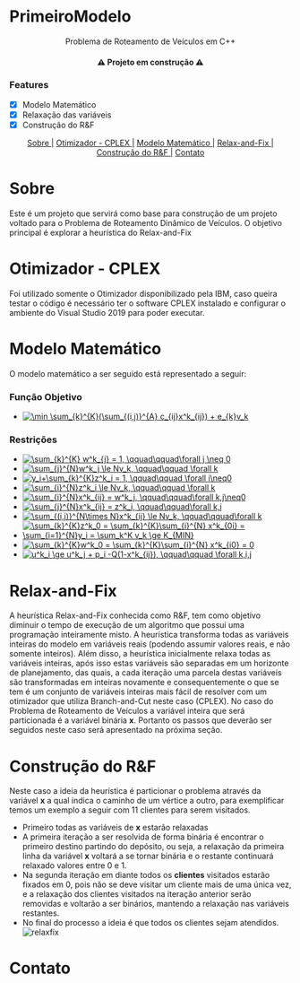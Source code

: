 # PrimeiroModelo
<p align="center">Problema de Roteamento de Veículos em C++</p>
<h4 align="center">
  ⚠️ Projeto em construção ⚠️
</h4>

### Features
- [x] Modelo Matemático
- [x] Relaxação das variáveis
- [x] Construção do R&F
<p align="center">
  <a href="#Sobre">Sobre |</a>
  <a href="#otimizador---cplex">Otimizador - CPLEX |</a>
  <a href="#modelo-matemático">Modelo Matemático |</a>
  <a href="#relax-and-fix">Relax-and-Fix |</a>
  <a href="#construção-do-rf">Construção do R&F |</a>
  <a href="#contato">Contato</a>
</p>

# Sobre

Este é um projeto que servirá como base para construção de um projeto voltado para o Problema de Roteamento Dinâmico de Veículos. 
O objetivo principal é explorar a heurística do Relax-and-Fix

# Otimizador - CPLEX

Foi utilizado somente o Otimizador disponibilizado pela IBM, caso queira testar o código é necessário ter o software CPLEX instalado e configurar o ambiente do Visual Studio 2019
para poder executar.

# Modelo Matemático

O modelo matemático a ser seguido está representado a seguir:
### Função Objetivo
- <a href="https://www.codecogs.com/eqnedit.php?latex=\min&space;\sum_{k}^{K}(\sum_{(i,j)}^{A}&space;c_{ij}x^k_{ij})&space;&plus;&space;e_{k}v_k" target="_blank"><img src="https://latex.codecogs.com/gif.latex?\min&space;\sum_{k}^{K}(\sum_{(i,j)}^{A}&space;c_{ij}x^k_{ij})&space;&plus;&space;e_{k}v_k" title="\min \sum_{k}^{K}(\sum_{(i,j)}^{A} c_{ij}x^k_{ij}) + e_{k}v_k" /></a>
### Restrições
- <a href="https://www.codecogs.com/eqnedit.php?latex=\sum_{k}^{K}&space;w^k_{j}&space;=&space;1,&space;\qquad\qquad\forall&space;j&space;\neq&space;0" target="_blank"><img src="https://latex.codecogs.com/gif.latex?\sum_{k}^{K}&space;w^k_{j}&space;=&space;1,&space;\qquad\qquad\forall&space;j&space;\neq&space;0" title="\sum_{k}^{K} w^k_{j} = 1, \qquad\qquad\forall j \neq 0" /></a>
- <a href="https://www.codecogs.com/eqnedit.php?latex=\sum_{j}^{N}w^k_j&space;\le&space;Nv_k,&space;\qquad\qquad&space;\forall&space;k" target="_blank"><img src="https://latex.codecogs.com/gif.latex?\sum_{j}^{N}w^k_j&space;\le&space;Nv_k,&space;\qquad\qquad&space;\forall&space;k" title="\sum_{j}^{N}w^k_j \le Nv_k, \qquad\qquad \forall k" /></a>
- <a href="https://www.codecogs.com/eqnedit.php?latex=y_i&plus;\sum_{k}^{K}z^k_i&space;=&space;1,&space;\qquad\qquad&space;\forall&space;i\neq0" target="_blank"><img src="https://latex.codecogs.com/gif.latex?y_i&plus;\sum_{k}^{K}z^k_i&space;=&space;1,&space;\qquad\qquad&space;\forall&space;i\neq0" title="y_i+\sum_{k}^{K}z^k_i = 1, \qquad\qquad \forall i\neq0" /></a>
- <a href="https://www.codecogs.com/eqnedit.php?latex=\sum_{i}^{N}z^k_i&space;\le&space;Nv_k,&space;\qquad\qquad&space;\forall&space;k" target="_blank"><img src="https://latex.codecogs.com/gif.latex?\sum_{i}^{N}z^k_i&space;\le&space;Nv_k,&space;\qquad\qquad&space;\forall&space;k" title="\sum_{i}^{N}z^k_i \le Nv_k, \qquad\qquad \forall k" /></a>
- <a href="https://www.codecogs.com/eqnedit.php?latex=\sum_{i}^{N}x^k_{ij}&space;=&space;w^k_j,&space;\qquad\qquad\forall&space;k,j\neq0" target="_blank"><img src="https://latex.codecogs.com/gif.latex?\sum_{i}^{N}x^k_{ij}&space;=&space;w^k_j,&space;\qquad\qquad\forall&space;k,j\neq0" title="\sum_{i}^{N}x^k_{ij} = w^k_j, \qquad\qquad\forall k,j\neq0" /></a>
- <a href="https://www.codecogs.com/eqnedit.php?latex=\sum_{j}^{N}x^k_{ij}&space;=&space;z^k_i,&space;\qquad\qquad\forall&space;k,i" target="_blank"><img src="https://latex.codecogs.com/gif.latex?\sum_{j}^{N}x^k_{ij}&space;=&space;z^k_i,&space;\qquad\qquad\forall&space;k,i" title="\sum_{j}^{N}x^k_{ij} = z^k_i, \qquad\qquad\forall k,i" /></a>
- <a href="https://www.codecogs.com/eqnedit.php?latex=\sum_{(i,j)}^{N\times&space;N}x^k_{ij}&space;\le&space;Nv_k,&space;\qquad\qquad\forall&space;k" target="_blank"><img src="https://latex.codecogs.com/gif.latex?\sum_{(i,j)}^{N\times&space;N}x^k_{ij}&space;\le&space;Nv_k,&space;\qquad\qquad\forall&space;k" title="\sum_{(i,j)}^{N\times N}x^k_{ij} \le Nv_k, \qquad\qquad\forall k" /></a>
- <a href="https://www.codecogs.com/eqnedit.php?latex=\sum_{k}^{K}z^k_0&space;=&space;\sum_{k}^{K}\sum_{i}^{N}&space;x^k_{0i}&space;=&space;\sum_{i=1}^{N}y_i&space;=&space;\sum_k^K&space;v_k&space;\ge&space;K_{MIN}" target="_blank"><img src="https://latex.codecogs.com/gif.latex?\sum_{k}^{K}z^k_0&space;=&space;\sum_{k}^{K}\sum_{i}^{N}&space;x^k_{0i}&space;=&space;\sum_{i=1}^{N}y_i&space;=&space;\sum_k^K&space;v_k&space;\ge&space;K_{MIN}" title="\sum_{k}^{K}z^k_0 = \sum_{k}^{K}\sum_{i}^{N} x^k_{0i} = \sum_{i=1}^{N}y_i = \sum_k^K v_k \ge K_{MIN}" /></a>
- <a href="https://www.codecogs.com/eqnedit.php?latex=\sum_{k}^{K}w^k_0&space;=&space;\sum_{k}^{K}\sum_{i}^{N}&space;x^k_{i0}&space;=&space;0" target="_blank"><img src="https://latex.codecogs.com/gif.latex?\sum_{k}^{K}w^k_0&space;=&space;\sum_{k}^{K}\sum_{i}^{N}&space;x^k_{i0}&space;=&space;0" title="\sum_{k}^{K}w^k_0 = \sum_{k}^{K}\sum_{i}^{N} x^k_{i0} = 0" /></a>
- <a href="https://www.codecogs.com/eqnedit.php?latex=u^k_i&space;\ge&space;u^k_j&space;&plus;&space;p_i&space;-Q(1-x^k_{ij}),&space;\qquad\qquad&space;\forall&space;k,i,j" target="_blank"><img src="https://latex.codecogs.com/gif.latex?u^k_i&space;\ge&space;u^k_j&space;&plus;&space;p_i&space;-Q(1-x^k_{ij}),&space;\qquad\qquad&space;\forall&space;k,i,j" title="u^k_i \ge u^k_j + p_i -Q(1-x^k_{ij}), \qquad\qquad \forall k,i,j" /></a> 

# Relax-and-Fix
A heurística Relax-and-Fix conhecida como R&F, tem como objetivo diminuir o tempo de execução de um algoritmo que possuí uma programação inteiramente misto. A heurística transforma todas as variáveis inteiras do modelo em variáveis reais (podendo assumir valores reais, e não somente inteiros). Além disso, a heurística inicialmente relaxa todas as variáveis inteiras, após isso estas variáveis são separadas em um horizonte de planejamento, das quais, a cada iteração uma parcela destas variáveis são transformadas em inteiras novamente e consequentemente o que se tem é um conjunto de variáveis inteiras mais fácil de resolver com um otimizador que utiliza Branch-and-Cut neste caso (CPLEX). No caso do Problema de Roteamento de Veículos a variável inteira que será particionada é a variável binária **x**. Portanto os passos que deverão ser seguidos neste caso será apresentado na próxima seção.

# Construção do R&F
Neste caso a ideia da heurística é particionar o problema através da variável **x** a qual indica o caminho de um vértice a outro, para exemplificar temos um exemplo a seguir com 11 clientes para serem visitados. 
- Primeiro todas as variáveis de **x** estarão relaxadas
- A primeira iteração a ser resolvida de forma binária é encontrar o primeiro destino partindo do depósito, ou seja, a relaxação da primeira linha da variável **x** voltará a se tornar binária e o restante continuará relaxado valores entre 0 e 1.
- Na segunda iteração em diante todos os **clientes** visitados estarão fixados em 0, pois não se deve visitar um cliente mais de uma única vez, e a relaxação dos clientes visitados na iteração anterior serão removidas e voltarão a ser binários, mantendo a relaxação nas variáveis restantes.
- No final do processo a ideia é que todos os clientes sejam atendidos.  
![relaxfix](https://user-images.githubusercontent.com/14852213/141658901-e20db051-2e37-4d5b-915b-fe9f8e2fa8db.gif)

# Contato

